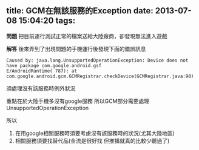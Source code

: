 title: GCM在無該服務的Exception
date: 2013-07-08 15:04:20
tags:
---
**問題**
把目前運行測試正常的檔案送給大陸廠商，卻發現無法進入遊戲

**解答**
後來弄到了出現問題的手機運行後發現下面的錯誤訊息

    Caused by: java.lang.UnsupportedOperationException: Device does not have package com.google.android.gsf
    E/AndroidRuntime( 787): at com.google.android.gcm.GCMRegistrar.checkDevice(GCMRegistrar.java:98)

須處理沒有該服務時例外狀況

重點在於大陸手機多沒有google服務
所以GCM部分需要處理 UnsupportedOperationException

所以
1. 在用google相關服務時須要考慮沒有該服務時的狀況(尤其大陸地區)
2. 相關服務須要找替代品(金流是很好找  但推播就真的比較少聽過了)